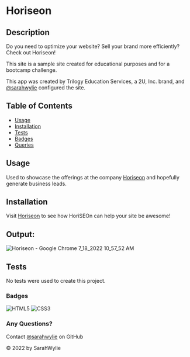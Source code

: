 # Horiseon

## Description
Do you need to optimize your website? Sell your brand more efficiently? Check out Horiseon!

This site is a sample site created for educational purposes and for a bootcamp challenge.

This app was created by Trilogy Education Services, a 2U, Inc. brand, and [@sarahwylie](https://github.com/sarahwylie) configured the site.

## Table of Contents
* [Usage](#usage)
* [Installation](#installation)
* [Tests](#tests)
* [Badges](#badges)
* [Queries](#any-questions)

## Usage
Used to showcase the offerings at the company [Horiseon](https://sarahwylie.github.io/Horiseon/) and hopefully generate business leads.

## Installation
Visit [Horiseon](https://sarahwylie.github.io/Horiseon/) to see how HoriSEOn can help your site be awesome!

## Output:
![Horiseon - Google Chrome 7_18_2022 10_57_52 AM](https://user-images.githubusercontent.com/90208612/179553853-0df649e7-4125-4812-90e1-6796c68cf992.png)

## Tests
No tests were used to create this project.

### Badges
![HTML5](https://img.shields.io/badge/html5-%23E34F26.svg?style=for-the-badge&logo=html5&logoColor=white)
![CSS3](https://img.shields.io/badge/css3-%231572B6.svg?style=for-the-badge&logo=css3&logoColor=white)

### Any Questions?
Contact [@sarahwylie](https://github.com/sarahwylie) on GitHub

© 2022 by SarahWylie
